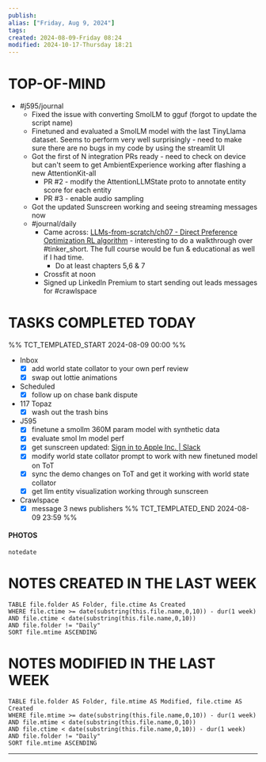 ```yaml
---
publish: 
alias: ["Friday, Aug 9, 2024"]
tags: 
created: 2024-08-09-Friday 08:24
modified: 2024-10-17-Thursday 18:21
---
```


# TOP-OF-MIND
- #j595/journal
	- Fixed the issue with converting SmolLM to gguf (forgot to update the script name)
	- Finetuned and evaluated a SmolLM model with the last TinyLlama dataset. Seems to perform very well surprisingly - need to make sure there are no bugs in my code by using the streamlit UI
	- Got the first of N integration PRs ready - need to check on device but can't seem to get AmbientExperience working after flashing a new AttentionKit-all
		- PR #2 - modify the AttentionLLMState proto to annotate entity score for each entity
		- PR #3 - enable audio sampling
	- Got the updated Sunscreen working and seeing streaming messages now
	- #journal/daily
		- Came across: [LLMs-from-scratch/ch07 - Direct Preference Optimization RL algorithm](https://github.com/rasbt/LLMs-from-scratch/blob/main/ch07/04_preference-tuning-with-dpo/dpo-from-scratch.ipynb) - interesting to do a walkthrough over #tinker_short. The full course would be fun & educational as well if I had time.
			- Do at least chapters 5,6 & 7
		- Crossfit at noon
		- Signed up LinkedIn Premium to start sending out leads messages for #crawlspace

# TASKS COMPLETED TODAY

%% TCT_TEMPLATED_START 2024-08-09 00:00 %%

- Inbox
	 - [x] add world state collator to your own perf review
	 - [x] swap out lottie animations
- Scheduled
	 - [x] follow up on chase bank dispute
- 117 Topaz
	 - [x] wash out the trash bins
- J595
	 - [x] finetune a smollm 360M param model with synthetic data
	 - [x] evaluate smol lm model perf
	 - [x] get sunscreen updated: [Sign in to Apple Inc. | Slack](https://a1350286.slack.com/archives/C04AJ7EBJL8/p1723158395485829)
	 - [x] modify world state collator prompt to work with new finetuned model on ToT
	 - [x] sync the demo changes on ToT and get it working with world state collator
	 - [x] get llm entity visualization working through sunscreen
- Crawlspace
	 - [x] message 3 news publishers
%% TCT_TEMPLATED_END 2024-08-09 23:59 %%

#### PHOTOS
```photos
notedate
```

# NOTES CREATED IN THE LAST WEEK
``` dataview
TABLE file.folder AS Folder, file.ctime As Created
WHERE file.ctime >= date(substring(this.file.name,0,10)) - dur(1 week) 
AND file.ctime < date(substring(this.file.name,0,10)) 
AND file.folder != "Daily"
SORT file.mtime ASCENDING
```

# NOTES MODIFIED IN THE LAST WEEK
``` dataview
TABLE file.folder AS Folder, file.mtime AS Modified, file.ctime AS Created
WHERE file.mtime >= date(substring(this.file.name,0,10)) - dur(1 week)
AND file.mtime < date(substring(this.file.name,0,10))
AND file.ctime < date(substring(this.file.name,0,10)) - dur(1 week)
AND file.folder != "Daily"
SORT file.mtime ASCENDING
```
---
